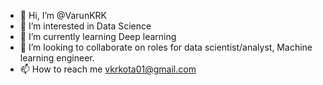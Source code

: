 - 👋 Hi, I’m @VarunKRK
- 👀 I’m interested in Data Science
- 🌱 I’m currently learning Deep learning
- 💞️ I’m looking to collaborate on roles for data scientist/analyst, Machine learning engineer.
- 📫 How to reach me vkrkota01@gmail.com

<!---
VarunKRK/VarunKRK is a ✨ special ✨ repository because its `README.md` (this file) appears on your GitHub profile.
You can click the Preview link to take a look at your changes.
--->


